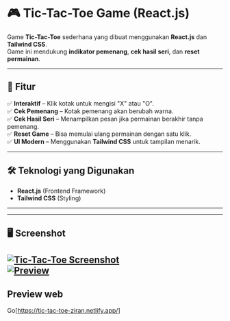 # 🎮 Tic-Tac-Toe Game (React.js)

Game **Tic-Tac-Toe** sederhana yang dibuat menggunakan **React.js** dan **Tailwind CSS**.  
Game ini mendukung **indikator pemenang**, **cek hasil seri**, dan **reset permainan**.

---

## 🚀 Fitur
✅ **Interaktif** – Klik kotak untuk mengisi "X" atau "O".  
✅ **Cek Pemenang** – Kotak pemenang akan berubah warna.  
✅ **Cek Hasil Seri** – Menampilkan pesan jika permainan berakhir tanpa pemenang.  
✅ **Reset Game** – Bisa memulai ulang permainan dengan satu klik.  
✅ **UI Modern** – Menggunakan **Tailwind CSS** untuk tampilan menarik.  

---

## 🛠️ Teknologi yang Digunakan
- **React.js** (Frontend Framework)  
- **Tailwind CSS** (Styling)  

---


---

## 🖥️ Screenshot
[![Tic-Tac-Toe Screenshot]()](https://tic-tac-toe-ziran.netlify.app/)  
[![Preview](/preview-web.png)](https://ziranlogic04.github.io/my-portofolio/) 
---

## Preview web
Go[https://tic-tac-toe-ziran.netlify.app/]
